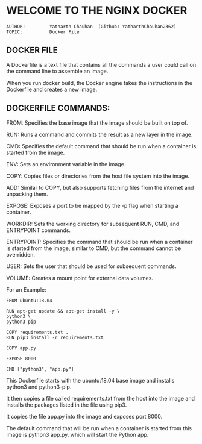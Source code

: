 # **WELCOME TO THE NGINX DOCKER**

    AUTHOR:         Yatharth Chauhan  (Github: YatharthChauhan2362)
    TOPIC:          Docker File

## DOCKER FILE

A Dockerfile is a text file that contains all the commands a user could call on the command line to assemble an image.

When you run docker build, the Docker engine takes the instructions in the Dockerfile and creates a new image.

## DOCKERFILE COMMANDS:

FROM: Specifies the base image that the image should be built on top of.

RUN: Runs a command and commits the result as a new layer in the image.

CMD: Specifies the default command that should be run when a container is started from the image.

ENV: Sets an environment variable in the image.

COPY: Copies files or directories from the host file system into the image.

ADD: Similar to COPY, but also supports fetching files from the internet and unpacking them.

EXPOSE: Exposes a port to be mapped by the -p flag when starting a container.

WORKDIR: Sets the working directory for subsequent RUN, CMD, and ENTRYPOINT commands.

ENTRYPOINT: Specifies the command that should be run when a container is started from the image, similar to CMD, but the command cannot be overridden.

USER: Sets the user that should be used for subsequent commands.

VOLUME: Creates a mount point for external data volumes.

For an Example:

    FROM ubuntu:18.04

    RUN apt-get update && apt-get install -y \
    python3 \
    python3-pip

    COPY requirements.txt .
    RUN pip3 install -r requirements.txt

    COPY app.py .

    EXPOSE 8000

    CMD ["python3", "app.py"]

This Dockerfile starts with the ubuntu:18.04 base image and installs python3 and python3-pip.

It then copies a file called requirements.txt from the host into the image and installs the packages listed in the file using pip3.

It copies the file app.py into the image and exposes port 8000.

The default command that will be run when a container is started from this image is python3 app.py, which will start the Python app.
